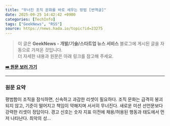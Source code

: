 ```yaml
---
title: "무너진 조직 문화를 바로 세우는 방법 [번역글]"
date: 2025-09-25 14:42:42 +0900
categories: [TechInfo]
tags: ["GeekNews", "RSS"]
source: https://news.hada.io/topic?id=23275
---
```

> 이 글은 **GeekNews - 개발/기술/스타트업 뉴스 서비스** 블로그에 게시된 글을 자동으로 가져온 것입니다. <br>
> 더 자세한 내용과 원문은 아래 링크를 참고해 주세요.

[**➡️ 원문 보러 가기**](https://news.hada.io/topic?id=23275)

---

### 원문 요약
평범함이 조직을 잠식하면, 신속하고 과감한 리셋이 필요하다. 조직 문화는 급격히 붕괴되지 않고, 기준이 떨어지고 책임이 약해지며 서서히 무너진다. 새로운 미션 선언문보다 강력한 리셋이 정답이다. 경고 신호는 숫자 지표 이전에 채용/허용된 행동과 태도에서 먼저 나타난다. 최악의 성...
